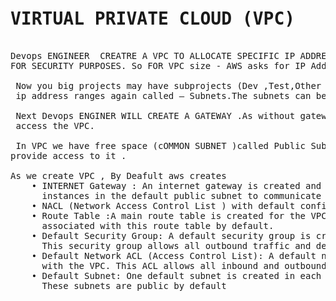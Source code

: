 
<pre>
<h1>VIRTUAL PRIVATE CLOUD (VPC)</h1>
Devops ENGINEER  CREATRE A VPC TO ALLOCATE SPECIFIC IP ADDRESS RANGE TO OUR PROJECTS
FOR SECURITY PURPOSES. So FOR VPC size - AWS asks for IP Address Ranges.

 Now you big projects may have subprojects (Dev ,Test,Other etc): so we will split 
 ip address ranges again called – Subnets.The subnets can be public and private.

 Next Devops ENGINER WILL CREATE A GATEWAY .As without gateway we wont be able to
 access the VPC. 

 In VPC we have free space (cOMMON SUBNET )called Public Subnet . And internet gateway 
provide access to it .

As we create VPC , By Deafult aws creates
    • INTERNET Gateway : An internet gateway is created and attached to the VPC. This allows 
      instances in the default public subnet to communicate with the internet.
    • NACL (Network Access Control List ) with default configuration : is security a subnet level 
    • Route Table :A main route table is created for the VPC, and all subnets are 
      associated with this route table by default. 
    • Default Security Group: A default security group is created and associated with the VPC. 
      This security group allows all outbound traffic and denies all inbound traffic by default. 
    • Default Network ACL (Access Control List): A default network ACL is created and associated 
      with the VPC. This ACL allows all inbound and outbound traffic by default. 
    • Default Subnet: One default subnet is created in each Availability Zone within the VPC.
      These subnets are public by default
    
    <h4></h4>
</pre>



<pre>
<h1></h1>
    <h4></h4>
</pre>



<pre>
<h1></h1>
    <h4></h4>
</pre>

